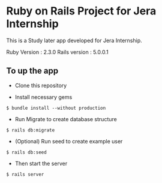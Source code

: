 # Ruby on Rails Project for Jera Internship 

This is a Study later app developed for Jera Internship.

Ruby Version : 2.3.0
Rails version : 5.0.0.1

## To up the app

- Clone this repository

- Install necessary gems

```
$ bundle install --without production
```

- Run Migrate to create database structure

```
$ rails db:migrate
```

- (Optional) Run seed to create example user

```
$ rails db:seed
```

- Then start the server

```
$ rails server
```